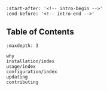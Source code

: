 ```{include} ../README.md
:start-after: '<!-- intro-begin -->'
:end-before: '<!-- intro-end -->'
```

## Table of Contents

```{toctree}
:maxdepth: 3

why
installation/index
usage/index
configuration/index
updating
contributing
```
